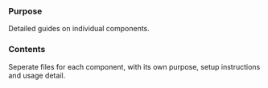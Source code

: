 ### Purpose

Detailed guides on individual components.

### Contents

Seperate files for each component, with its own purpose, setup instructions and usage detail.